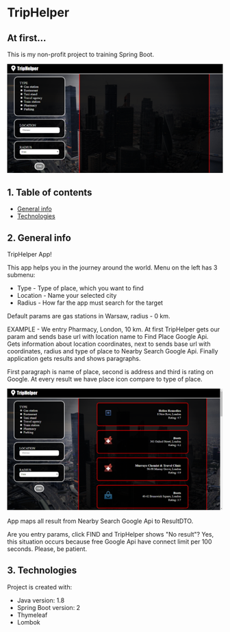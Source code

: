 # TripHelper
## At first...
This is my non-profit project to training Spring Boot.

![App image](src/main/resources/img/example1.png)

## 1. Table of contents
* [General info](#2-general-info)
* [Technologies](#3-technologies)

## 2. General info
TripHelper App!

This app helps you in the journey around the world. Menu on the left has 3 submenu:
* Type - Type of place, which you want to find
* Location - Name your selected city
* Radius - How far the app must search for the target

Default params are gas stations in Warsaw, radius - 0 km.

EXAMPLE - We entry Pharmacy, London, 10 km. At first TripHelper gets our param and sends base url with location name to
Find Place Google Api. Gets information about location coordinates, next to sends base url with coordinates, radius
and type of place to Nearby Search Google Api. Finally application gets results and shows paragraphs.

First paragraph is name of place, second is address and third is rating on Google. At every result we have place icon
compare to type of place.

![App image](src/main/resources/img/example2.png)

App maps all result from Nearby Search Google Api to ResultDTO.

Are you entry params, click FIND and TripHelper shows "No result"? Yes, this situation occurs because free
Google Api have connect limit per 100 seconds. Please, be patient.

## 3. Technologies
Project is created with:
* Java version: 1.8
* Spring Boot version: 2
* Thymeleaf
* Lombok

